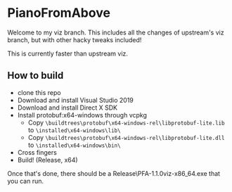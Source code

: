 # PianoFromAbove

Welcome to my viz branch. This includes all the changes of upstream's viz branch, but with other hacky tweaks included!

This is currently faster than upstream viz.

## How to build

* clone this repo
* Download and install Visual Studio 2019
* Download and install Direct X SDK
* Install protobuf:x64-windows through vcpkg
  * Copy `\buildtrees\protobuf\x64-windows-rel\libprotobuf-lite.lib` to `\installed\x64-windows\lib\`
  * Copy  `\buildtrees\protobuf\x64-windows-rel\libprotobuf-lite.dll` to `\installed\x64-windows\bin\`
* Cross fingers
* Build! (Release, x64)

Once that's done, there should be a Release\PFA-1.1.0viz-x86_64.exe that you can run.
